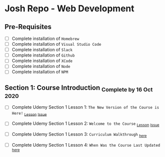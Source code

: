 # Josh Repo - Web Development

## Pre-Requisites
- [ ] Complete installation of `Homebrew`
- [ ] Complete installation of `Visual Studio Code`
- [ ] Complete installation of `Slack`
- [ ] Complete installation of `Github`
- [ ] Complete installation of `XCode`
- [ ] Complete installation of `Node`
- [ ] Complete installation of `NPM`

## Section 1: Course Introduction <sub>Complete by 16 Oct 2020</sub>

- [ ] Complete Udemy Section 1 Lesson 1: `The New Version of the Course is Here!` 
<sub>[Lesson](https://www.udemy.com/course/the-web-developer-bootcamp/learn/lecture/22608008#overview)</sub>
<sub>[Issue](https://github.com/rodriggj/WebDevelopmentJosh/issues/2)</sub>

- [ ] Complete Udemy Section 1 Lesson 2: `Welcome to the Course` 
<sub>[Lesson](https://www.udemy.com/course/the-web-developer-bootcamp/learn/lecture/22587506#overview)</sub>
<sub>[Issue](https://github.com/rodriggj/WebDevelopmentJosh/issues/3)</sub>

- [ ] Complete Udemy Section 1 Lesson 3: `Curriculum Walkthrough` <sub>[here](https://www.udemy.com/course/the-web-developer-bootcamp/learn/lecture/22587510#overview)</sub>
- [ ] Complete Udemy Section 1 Lesson 4: `When Was the Course Last Updated` <sub>[here](https://www.udemy.com/course/the-web-developer-bootcamp/learn/lecture/22587514#overview)</sub>